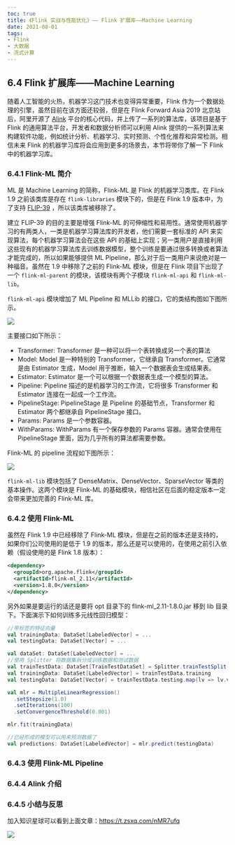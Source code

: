 ```yaml
---
toc: true
title: 《Flink 实战与性能优化》—— Flink 扩展库——Machine Learning
date: 2021-08-01
tags:
- Flink
- 大数据
- 流式计算
---
```



## 6.4 Flink 扩展库——Machine Learning

随着人工智能的火热，机器学习这门技术也变得异常重要，Flink 作为一个数据处理的引擎，虽然目前在该方面还较弱，但是在 Flink Forward Asia 2019 北京站后，阿里开源了 [Alink](https://github.com/alibaba/Alink) 平台的核心代码，并上传了一系列的算法库，该项目是基于 Flink 的通用算法平台，开发者和数据分析师可以利用 Alink 提供的一系列算法来构建软件功能，例如统计分析、机器学习、实时预测、个性化推荐和异常检测。相信未来 Flink 的机器学习库将会应用到更多的场景去，本节将带你了解一下 Flink 中的机器学习库。

<!--more-->

### 6.4.1 Flink-ML 简介

ML 是 Machine Learning 的简称，Flink-ML 是 Flink 的机器学习类库。在 Flink 1.9 之前该类库是存在 `flink-libraries` 模块下的，但是在 Flink 1.9 版本中，为了支持 [FLIP-39](https://cwiki.apache.org/confluence/display/FLINK/FLIP-39+Flink+ML+pipeline+and+ML+libs) ，所以该类库被移除了。

建立 FLIP-39 的目的主要是增强 Flink-ML 的可伸缩性和易用性。通常使用机器学习的有两类人，一类是机器学习算法库的开发者，他们需要一套标准的 API 来实现算法，每个机器学习算法会在这些 API 的基础上实现；另一类用户是直接利用这些现有的机器学习算法库去训练数据模型，整个训练是要通过很多转换或者算法才能完成的，所以如果能够提供 ML Pipeline，那么对于后一类用户来说绝对是一种福音。虽然在 1.9 中移除了之前的 Flink-ML 模块，但是在 Flink 项目下出现了一个 `flink-ml-parent` 的模块，该模块有两个子模块 `flink-ml-api` 和 `flink-ml-lib`。

`flink-ml-api` 模块增加了 ML Pipeline 和 MLLib 的接口，它的类结构图如下图所示。

![](http://zhisheng-blog.oss-cn-hangzhou.aliyuncs.com/img/2019-10-22-124512.png)

主要接口如下所示：

+ Transformer: Transformer 是一种可以将一个表转换成另一个表的算法
+ Model: Model 是一种特别的 Transformer，它继承自 Transformer。它通常是由 Estimator 生成，Model 用于推断，输入一个数据表会生成结果表。
+ Estimator: Estimator 是一个可以根据一个数据表生成一个模型的算法。
+ Pipeline: Pipeline 描述的是机器学习的工作流，它将很多 Transformer 和 Estimator 连接在一起成一个工作流。
+ PipelineStage: PipelineStage 是 Pipeline 的基础节点，Transformer 和 Estimator 两个都继承自 PipelineStage 接口。
+ Params: Params 是一个参数容器。
+ WithParams: WithParams 有一个保存参数的 Params 容器。通常会使用在 PipelineStage 里面，因为几乎所有的算法都需要参数。

Flink-ML 的 pipeline 流程如下图所示：

![](http://zhisheng-blog.oss-cn-hangzhou.aliyuncs.com/img/2019-10-22-135555.png)

`flink-ml-lib` 模块包括了 DenseMatrix、DenseVector、SparseVector 等类的基本操作。这两个模块是 Flink-ML 的基础模块，相信社区在后面的稳定版本一定会带来更加完善的 Flink-ML 库。


### 6.4.2 使用 Flink-ML

虽然在 Flink 1.9 中已经移除了 Flink-ML 模块，但是在之前的版本还是支持的，如果你们公司使用的是低于 1.9 的版本，那么还是可以使用的，在使用之前引入依赖（假设使用的是 Flink 1.8 版本）：

```xml
<dependency>
  <groupId>org.apache.flink</groupId>
  <artifactId>flink-ml_2.11</artifactId>
  <version>1.8.0</version>
</dependency>
```

另外如果是要运行的话还是要将 opt 目录下的 flink-ml_2.11-1.8.0.jar 移到 lib 目录下。下面演示下如何训练多元线性回归模型：

```Scala
//带标签的特征向量
val trainingData: DataSet[LabeledVector] = ...
val testingData: DataSet[Vector] = ...

val dataSet: DataSet[LabeledVector] = ...
//使用 Splitter 将数据集拆分成训练数据和测试数据
val trainTestData: DataSet[TrainTestDataSet] = Splitter.trainTestSplit(dataSet)
val trainingData: DataSet[LabeledVector] = trainTestData.training
val testingData: DataSet[Vector] = trainTestData.testing.map(lv => lv.vector)

val mlr = MultipleLinearRegression()
  .setStepsize(1.0)
  .setIterations(100)
  .setConvergenceThreshold(0.001)

mlr.fit(trainingData)

//已经形成的模型可以用来预测数据了
val predictions: DataSet[LabeledVector] = mlr.predict(testingData)
```


### 6.4.3 使用 Flink-ML Pipeline




### 6.4.4 Alink 介绍




### 6.4.5 小结与反思


加入知识星球可以看到上面文章：https://t.zsxq.com/nMR7ufq

![](http://zhisheng-blog.oss-cn-hangzhou.aliyuncs.com/img/2019-09-25-zsxq.jpg)


